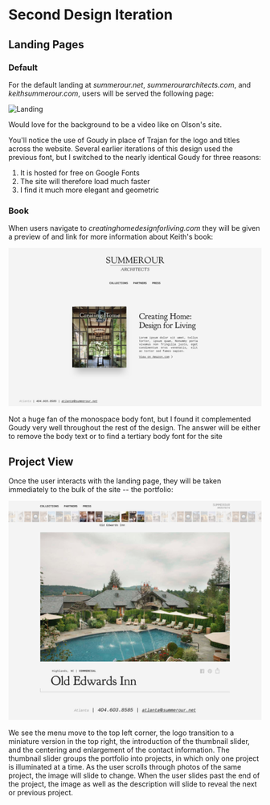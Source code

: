 # Second Design Iteration

## Landing Pages

### Default

For the default landing at *summerour.net*, *summerourarchitects.com*, and *keithsummerour.com*, users will be served the following page:

![Landing](./desktop-landing-main@2x.png)

Would love for the background to be a video like on Olson's site. 

You'll notice the use of Goudy in place of Trajan for the logo and titles across the website. Several earlier iterations of this design used the previous font, but I switched to the nearly identical Goudy for three reasons:
1. It is hosted for free on Google Fonts
2. The site will therefore load much faster 
3. I find it much more elegant and geometric

### Book 

When users navigate to *creatinghomedesignforliving.com* they will be given a preview of and link for more information about Keith's book:

![Book](./desktop-landing-book@2x.png)

Not a huge fan of the monospace body font, but I found it complemented Goudy very well throughout the rest of the design. The answer will be either to remove the body text or to find a tertiary body font for the site

## Project View

Once the user interacts with the landing page, they will be taken immediately to the bulk of the site -- the portfolio:

![Project](./desktop-project@2x.png)

We see the menu move to the top left corner, the logo transition to a miniature version in the top right, the introduction of the thumbnail slider, and the centering and enlargement of the contact information. The thumbnail slider groups the portfolio into projects, in which only one project is illuminated at a time. As the user scrolls through photos of the same project, the image will slide to change. When the user slides past the end of the project, the image as well as the description will slide to reveal the next or previous project.
